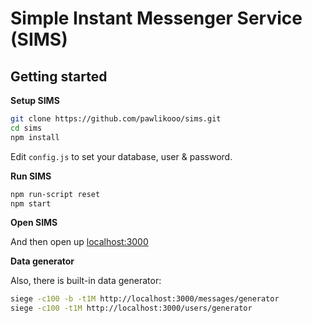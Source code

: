 # Simple Instant Messenger Service (SIMS)

## Getting started

**Setup SIMS**

```bash
git clone https://github.com/pawlikooo/sims.git
cd sims
npm install
```

Edit `config.js` to set your database, user & password.

**Run SIMS**

```bash
npm run-script reset
npm start
```

**Open SIMS**

And then open up [localhost:3000](http://localhost:3000/)

**Data generator**

Also, there is built-in data generator:

```bash
siege -c100 -b -t1M http://localhost:3000/messages/generator
siege -c100 -t1M http://localhost:3000/users/generator
```
